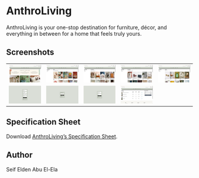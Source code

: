 # AnthroLiving

AnthroLiving is your one-stop destination for furniture, décor, and everything in between for a home that feels truly yours.

## Screenshots

<table>
  <tr>
    <td>
      <img src="Screenshots/1.png">
    </td>
    <td>
      <img src="screenshots/2.png">
    </td>
    <td>
      <img src="screenshots/3.png">
    </td>
    <td>
      <img src="screenshots/4.png">
    </td>
    <td>
      <img src="screenshots/5.png">
    </td>
  </tr>
  <tr>
    <td>
      <img src="screenshots/6.png">
    </td>
    <td>
      <img src="screenshots/7.png">
    </td>
    <td>
      <img src="screenshots/8.png">
    </td>
    <td>
      <img src="screenshots/9.png">
    </td>
  </tr>
</table>

## Specification Sheet

Download <a href="Document/AnthroLiving’s Specification Sheet.pdf">AnthroLiving’s Specification Sheet</a>.

## Author

Seif Elden Abu El-Ela
